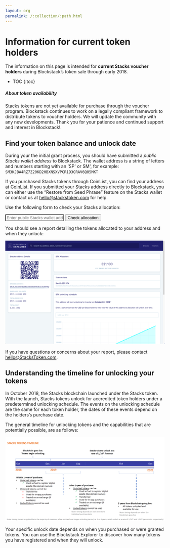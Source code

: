 ```yaml
---
layout: org
permalink: /:collection/:path.html
---
```

# Information for current token holders

The information on this page is intended for **current Stacks voucher holders** during Blockstack’s token sale through early 2018.

* TOC
{:toc}

<div class="uk-card uk-card-default uk-card-body">
<h5>About token availability</h5>
<p>
Stacks tokens are not yet available for purchase through the voucher program. Blockstack continues to work on a legally compliant framework to distribute tokens to voucher holders.  We will update the community with any new developments. Thank you for your patience and continued support and interest in Blockstack!.</p>
</div>


## Find your token balance and unlock date

During your the initial grant process, you should have submitted a _public
Stacks wallet address_ to Blockstack. The wallet address is a string of letters and numbers
starting with an 'SP' or SM', for example: `SM3KJBA4RZ7Z20KD2HBXNSXVPCR1D3CRAV6Q05MKT`

If you purchased Stacks tokens through CoinList, you can find your address at
[CoinList](https://coinlist.co/distributions). If you submitted your Stacks
address directly to Blockstack, you can either use the “Restore from Seed
Phrase” feature on the Stacks wallet or contact us at <hello@stackstoken.com> for
help.


Use the following form to check your Stacks allocation:
<div class="uk-background-secondary uk-padding uk-panel">
<script>
function process()
{
var url="https://explorer.blockstack.org/address/stacks/" + document.getElementById("url").value;
location.href=url;
return false;
}
</script>

<form class="uk-form-horizontal" onSubmit="return process();" autocomplete="off">
 <div>
<input style="background: #fff !important;" class="uk-input" type="text" name="url" id="url" placeholder="Enter public Stacks wallet address">
<input class="uk-button uk-button-default uk-form-width-medium uk-align-center" type="submit" value="Check allocation">
</div>
</form>
</div>

You should see a report detailing the tokens allocated to your address and when they unlock:

![](images/unlocking-address.png)

If you have questions or concerns about your report, please contact <hello@StacksToken.com>.


## Understanding the timeline for unlocking your tokens

In October 2018, the Stacks blockchain launched under the Stacks token. With the
launch, Stacks tokens unlock for accredited token holders under a predetermined
unlocking schedule. The events on the unlocking schedule are the same for each
token holder, the dates of these events depend on the holders’s purchase date.

The general timeline for unlocking tokens and the capabilities that are
potentially possible, are as follows:


![](images/unlocking.png)

Your specific unlock date depends on when you purchased or were granted tokens.
You can use the Blockstack Explorer to discover how many tokens you have
registered and when they will unlock.
